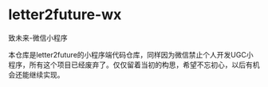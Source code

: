 # letter2future-wx
致未来-微信小程序

本仓库是letter2future的小程序端代码仓库，同样因为微信禁止个人开发UGC小程序，所有这个项目已经废弃了。仅仅留着当初的构思，希望不忘初心，以后有机会还能继续实现。
